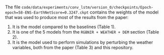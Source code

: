 The file `code/data/experiments/conv_lstm/version_0/checkpoints/Epoch-epoch=58-ENS-EarthNetScore=0.3247.ckpt` contains the weights of the model that was used to produce most of the results from the paper:
1. It is the model compared to the baselines (Table 1).
2. It is one of the 5 models from the `RGBNIR + WEATHER + DEM` section (Table 2). 
3. It is the model used to perform simulations by perturbing the weather variables, both from the paper (Table 3) and this repository.